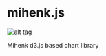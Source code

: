 # mihenk.js

![alt tag](http://guvenir.github.io/Mihenk/img/drawing3.svg)

Mihenk d3.js based chart library
